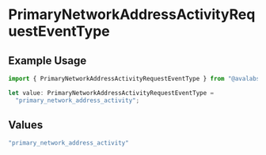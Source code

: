 # PrimaryNetworkAddressActivityRequestEventType

## Example Usage

```typescript
import { PrimaryNetworkAddressActivityRequestEventType } from "@avalabs/avacloud-sdk/models/components";

let value: PrimaryNetworkAddressActivityRequestEventType =
  "primary_network_address_activity";
```

## Values

```typescript
"primary_network_address_activity"
```